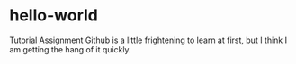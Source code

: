 # hello-world
Tutorial Assignment
Github is a little frightening to learn at first, but I think I am getting the hang of it quickly.
